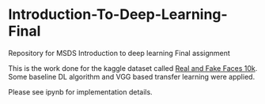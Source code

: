 # Introduction-To-Deep-Learning-Final
Repository for MSDS Introduction to deep learning Final assignment 

This is the work done for the kaggle dataset called [Real and Fake Faces 10k](https://www.kaggle.com/datasets/sachchitkunichetty/rvf10k). Some baseline DL algorithm and VGG based transfer learning were applied.

Please see ipynb for implementation details.

